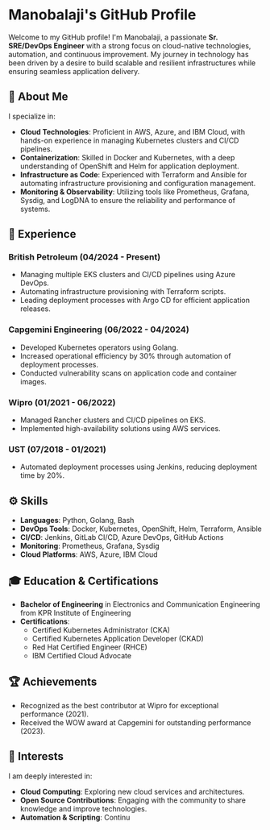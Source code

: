 # Manobalaji's GitHub Profile

Welcome to my GitHub profile! I'm Manobalaji, a passionate **Sr. SRE/DevOps Engineer** with a strong focus on cloud-native technologies, automation, and continuous improvement. My journey in technology has been driven by a desire to build scalable and resilient infrastructures while ensuring seamless application delivery.

## 🚀 About Me

I specialize in:

- **Cloud Technologies**: Proficient in AWS, Azure, and IBM Cloud, with hands-on experience in managing Kubernetes clusters and CI/CD pipelines.
- **Containerization**: Skilled in Docker and Kubernetes, with a deep understanding of OpenShift and Helm for application deployment.
- **Infrastructure as Code**: Experienced with Terraform and Ansible for automating infrastructure provisioning and configuration management.
- **Monitoring & Observability**: Utilizing tools like Prometheus, Grafana, Sysdig, and LogDNA to ensure the reliability and performance of systems.

## 💼 Experience

### British Petroleum (04/2024 - Present)
- Managing multiple EKS clusters and CI/CD pipelines using Azure DevOps.
- Automating infrastructure provisioning with Terraform scripts.
- Leading deployment processes with Argo CD for efficient application releases.

### Capgemini Engineering (06/2022 - 04/2024)
- Developed Kubernetes operators using Golang.
- Increased operational efficiency by 30% through automation of deployment processes.
- Conducted vulnerability scans on application code and container images.

### Wipro (01/2021 - 06/2022)
- Managed Rancher clusters and CI/CD pipelines on EKS.
- Implemented high-availability solutions using AWS services.

### UST (07/2018 - 01/2021)
- Automated deployment processes using Jenkins, reducing deployment time by 20%.

## ⚙️ Skills

- **Languages**: Python, Golang, Bash
- **DevOps Tools**: Docker, Kubernetes, OpenShift, Helm, Terraform, Ansible
- **CI/CD**: Jenkins, GitLab CI/CD, Azure DevOps, GitHub Actions
- **Monitoring**: Prometheus, Grafana, Sysdig
- **Cloud Platforms**: AWS, Azure, IBM Cloud

## 🎓 Education & Certifications

- **Bachelor of Engineering** in Electronics and Communication Engineering from KPR Institute of Engineering
- **Certifications**:
  - Certified Kubernetes Administrator (CKA)
  - Certified Kubernetes Application Developer (CKAD)
  - Red Hat Certified Engineer (RHCE)
  - IBM Certified Cloud Advocate

## 🏆 Achievements

- Recognized as the best contributor at Wipro for exceptional performance (2021).
- Received the WOW award at Capgemini for outstanding performance (2023).

## 🌱 Interests

I am deeply interested in:

- **Cloud Computing**: Exploring new cloud services and architectures.
- **Open Source Contributions**: Engaging with the community to share knowledge and improve technologies.
- **Automation & Scripting**: Continu
